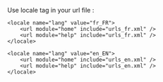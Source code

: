 
Use locale tag in your url file :

    <locale name="lang" value="fr_FR">
        <url module="home" include="urls_fr.xml" />
        <url module="help" include="urls_fr.xml" />
    </locale>

    <locale name="lang" value="en_EN">
        <url module="home" include="urls_en.xml" />
        <url module="help" include="urls_en.xml" />
    </locale>


